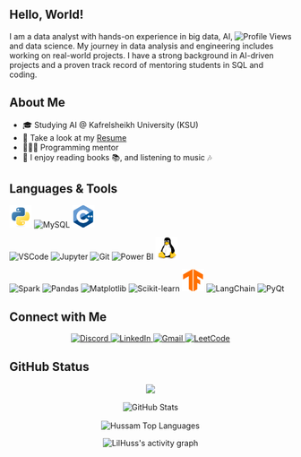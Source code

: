 ## Hello, World!
<img align="right" src="https://komarev.com/ghpvc/?username=LilHuss26" alt="Profile Views" />
I am a data analyst with hands-on experience in big data, AI, and data science. My journey in data analysis and engineering includes working on real-world projects. I have a strong background in AI-driven projects and a proven track record of mentoring students in SQL and coding.

## About Me 
- 🎓 Studying AI @ Kafrelsheikh University (KSU)
- 📝 Take a look at my [Resume](https://github.com/LilHuss26/LilHuss26/blob/main/Hussam%20Elnemr%20Data%20Analyst.pdf)
- 👨🏻‍💻 Programming mentor
- 🐯 I enjoy reading books 📚, and listening to music 🎶

## Languages & Tools  
<p align="left">
  <img src="https://raw.githubusercontent.com/devicons/devicon/master/icons/python/python-original.svg" alt="Python" width="40" height="40"/>
  <img src="https://cdn.jsdelivr.net/gh/devicons/devicon/icons/mysql/mysql-original.svg" height="40" alt="MySQL" />
  <img src="https://raw.githubusercontent.com/devicons/devicon/master/icons/cplusplus/cplusplus-original.svg" alt="C++" width="40" height="40"/>
</p>
<p align="left">
  <img src="https://cdn.jsdelivr.net/gh/devicons/devicon/icons/vscode/vscode-original.svg" height="40" alt="VSCode" />
  <img src="https://cdn.jsdelivr.net/gh/devicons/devicon/icons/jupyter/jupyter-original.svg" height="40" alt="Jupyter" />
  <img src="https://cdn.jsdelivr.net/gh/devicons/devicon/icons/git/git-original.svg" height="40" alt="Git" />
  <img src="https://img.icons8.com/color/48/000000/power-bi.png" height="40" alt="Power BI" />
  <img src="https://raw.githubusercontent.com/devicons/devicon/master/icons/linux/linux-original.svg" height="40" alt="Linux" />
</p>
<p align="left">
  <img src="https://upload.wikimedia.org/wikipedia/commons/thumb/f/f3/Apache_Spark_logo.svg/2560px-Apache_Spark_logo.svg.png" height="40" alt="Spark" />
  <img src="https://cdn.jsdelivr.net/gh/devicons/devicon/icons/pandas/pandas-original.svg" height="40" alt="Pandas" />
  <img src="https://i.namu.wiki/i/QAax45jgOehPZ2oX7i1bJGZxFV5IbjBqOub2I1eETCEGyjXui8LPpTZRjt2rXeOmNcM8XxFcofkAzRDP7TxNkg.webp" height="40" alt="Matplotlib" />
  <img src="https://upload.wikimedia.org/wikipedia/commons/0/05/Scikit_learn_logo_small.svg" height="40" alt="Scikit-learn" />
  <img src="https://raw.githubusercontent.com/devicons/devicon/master/icons/tensorflow/tensorflow-original.svg" height="40" alt="TensorFlow" />
  <img src="https://registry.npmmirror.com/@lobehub/icons-static-png/1.18.0/files/dark/langchain-color.png" height="70" alt="LangChain" />
  <img src="https://www.pythonguis.com/static/images/libraries/pyqt5.png" height="40" alt="PyQt" />

</p>
  
## Connect with Me
<div align="center">
  <a href="https://discord.com/users/lilhuss17" target="_blank">
    <img src="https://img.shields.io/static/v1?message=Discord&logo=discord&label=&color=7289DA&logoColor=white&labelColor=&style=for-the-badge" height="35" alt="Discord" />
  </a>
  <a href="https://www.linkedin.com/in/lilhuss26/" target="_blank">
    <img src="https://img.shields.io/static/v1?message=LinkedIn&logo=linkedin&label=&color=0077B5&logoColor=white&labelColor=&style=for-the-badge" height="35" alt="LinkedIn" />
  </a>
  <a href="mailto:h.m.elnemr@gmail.com" target="_blank">
    <img src="https://img.shields.io/static/v1?message=Gmail&logo=gmail&label=&color=D14836&logoColor=white&labelColor=&style=for-the-badge" height="35" alt="Gmail" />
  </a>
  <a href="https://leetcode.com/u/LilHuss26/" target="_blank">
    <img src="https://img.shields.io/static/v1?message=LeetCode&logo=leetcode&label=&color=FFA116&logoColor=white&labelColor=&style=for-the-badge" height="35" alt="LeetCode" />
  </a>
</div>

## GitHub Status 
<p align="center">
<img align="center" src="https://github-readme-streak-stats.herokuapp.com/?user=LilHuss26&theme=meta-dark&hide_border=false" />
</p>

<p align="center">
<img align="center" src="https://github-readme-stats.vercel.app/api?username=LilHuss26&show_icons=true&locale=en" alt="GitHub Stats" />
</p>

<p align="center">
<img align="center" src="https://github-readme-stats.vercel.app/api/top-langs?username=LilHuss26&show_icons=true&locale=en&layout=compact&cache_seconds=86400" alt="Hussam Top Languages" />  
</p>

<div align="center">
  <img src="https://github-readme-activity-graph.vercel.app/graph?username=LilHuss26&area=true&hide_border=true&theme=react-dark" width="80%" alt="LilHuss's activity graph" />
</div>